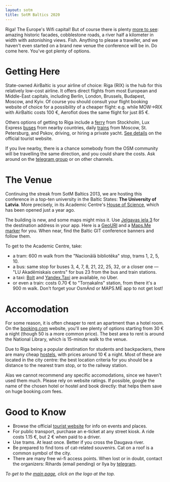 ```yaml
---
layout: sotm
title: SotM Baltics 2020
---
```

Riga! The Europe's Wifi capital!
But of course there is plenty [more to see](https://www.liveriga.com/en/):
amazing historic facades, cobblestone roads, a river half
a kilometer in width with astonishing views. Fish. Anything to
please a traveller, and we haven't even started on a brand new
venue the conference will be in. Do come here. You've got plenty of options.

# Getting Here

State-owned AirBaltic is your airline of choice: Riga (RIX) is the hub for
this relatively low-cost airline. It offers direct flights from most
European and Middle-East capitals, including Berlin, London, Brussels,
Budapest, Moscow, and Kyiv. Of course you should consult your flight
booking website of choice for a possibility of a cheaper flight: e.g.
while MOW→RIX with AirBaltic costs 100 €, Aeroflot does the same flight
for just 85 €.

Others options of getting to Riga include
a [ferry](https://www.tallinksilja.com/en/latvia-riga) from Stockholm,
Lux Express [buses](https://www.luxexpress.eu/en/routes/) from nearby countries,
daily [trains](http://pass.rzd.ru/static/public/ru?STRUCTURE_ID=5125&layer_id=3290&refererLayerId=162&id=2369)
from Moscow, St. Petersburg, and Pskov, driving, or hiring a private yacht.
[See details](https://www.liveriga.com/en/10-arrival) on the official
tourist website.

If you live nearby, there is a chance somebody from the OSM community
will be travelling the same direction, and you could share the costs.
Ask around on the [telegram group](https://t.me/OpenStreetMapOrg) or
on other channels.

# The Venue

Continuing the streak from SotM Baltics 2013, we are hosting this
conference in a top-ten university in the Baltic States: **The University
of Latvia**. More precisely, in its Academic Centre's
[House of Science](https://www.akademiskaiscentrs.lu.lv/en/buildings/the-house-of-science/),
which has been opened just a year ago.

The building is new, and some maps might miss it. Use
[Jelgavas iela 3](https://www.openstreetmap.org/?mlat=56.93610&mlon=24.09731#map=17/56.93610/24.09731)
for the destination address in your app. Here is a [GeoURI](geo:56.93606,24.09764?z=16)
and a [Maps.Me marker](http://ge0.me/w4wGuhvCf9/Zin%C4%81t%C5%86u_m%C4%81ja) for you.
When near, find the Baltic GIT conference banners and follow them.

To get to the Academic Centre, take:

* a tram: 600 m walk from the "Nacionālā bibliotēka" stop, trams 1, 2, 5, 10.
* a bus: same stop for buses 3, 4, 7, 8, 21, 22, 25, 32,
    or a closer one — "LU Akadēmiskais centrs" for bus 23 from the bus and train stations.
* a taxi: [Bolt](https://bolt.eu/en/cities/riga/) and [Yandex.Taxi](https://taxi.yandex.lv/)
    are available, no Uber.
* or even a train: costs 0.70 € to "Torņakalns" station, from there
    it's a 900 m walk. Don't forget your OsmAnd or MAPS.ME app to not get lost!

# Accomodation

For some reason, it is often cheaper to rent an apartment than a hotel room.
On the [booking.com](https://www.booking.com/searchresults.en-gb.html?aid=304142&label=gen173nr-1FCAEoggI46AdIM1gEaCWIAQGYASG4ARnIAQ_YAQHoAQH4AQuIAgGoAgO4AoSQx_AFwAIB&sid=18bd336791f4e51e1ff158fafd0e7809&tmpl=searchresults&ac_click_type=g&checkin_month=3&checkin_monthday=5&checkin_year=2020&checkout_month=3&checkout_monthday=7&checkout_year=2020&class_interval=1&from_sf=1&group_adults=1&group_children=0&label_click=undef&no_rooms=1&place_id=ChIJzR8yNtHP7kYRm00bym8mFvc&place_id_lat=56.941013&place_id_lon=24.096625&raw_dest_type=landmark&room1=A&sb_price_type=total&search_selected=1&shw_aparth=1&slp_r_match=0&src=searchresults&srpvid=056851406e18001f&ss=National%20Library%20of%20Latvia%2C%20M%C5%ABkusalas%20iela%2C%20Zemgale%20Suburb%2C%20Riga%2C%20Latvia&ss_raw=%D0%A0%D0%B8%D0%B3%D0%B0%2C%20national%20library&ssb=empty&ssne=%D0%A0%D0%B8%D0%B3%D0%B0&ssne_untouched=%D0%A0%D0%B8%D0%B3%D0%B0&top_ufis=1&nflt=distance%3D1000%3Bdistance%3D3000%3Boos%3D1%3B&rsf=)
website, you'll see plenty of options starting from 30 € a night
(though 50 is a more common price). The best area to rent is around the National
Library, which is 15-minute walk to the venue.

Due to Riga being a popular destination for students and backpackers, there
are many cheap [hostels](https://www.hostelworld.com/search?search_keywords=Riga,%20Latvia&country=Latvia&city=Riga&date_from=2020-03-05&date_to=2020-03-07&number_of_guests=1&display=map),
with prices around 10 € a night. Most of these are located in the city
centre: the best location criteria for you should be a distance to the
nearest tram stop, or to the railway station.

Alas we cannot recommend any specific accomodations, since we haven't used them
much. Please rely on website ratings. If possible, google the name of the chosen
hotel or hostel and book directly: that helps them save on huge booking.com fees.

# Good to Know

* Browse the official [tourist website](https://www.liveriga.com/en/) for info on events and places.
* For public transport, purchase an e-ticket at any street kiosk. A ride costs 1.15 €,
    but 2 € when paid to a driver.
* Use trams. At least once. Better if you cross the Daugava river.
* Be prepared to find tons of cat-related souvenirs. Cat on a roof is a common symbol of the city.
* There are many free wi-fi access points. When lost or in doubt, contact the organizers:
    Rihards (email pending) or Ilya by [telegram](https://t.me/ilyazver).

_To get to the [main page](/), click on the logo at the top._
